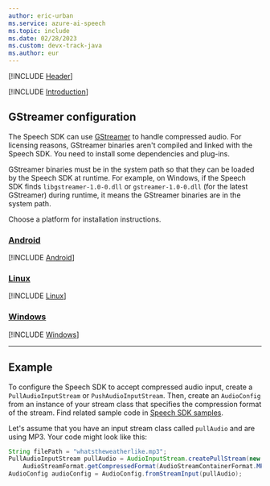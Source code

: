 ```yaml
---
author: eric-urban
ms.service: azure-ai-speech
ms.topic: include
ms.date: 02/28/2023
ms.custom: devx-track-java
ms.author: eur
---
```


[!INCLUDE [Header](../../common/java.md)]

[!INCLUDE [Introduction](intro.md)]

## GStreamer configuration

The Speech SDK can use [GStreamer](https://gstreamer.freedesktop.org) to handle compressed audio. For licensing reasons, GStreamer binaries aren't compiled and linked with the Speech SDK. You need to install some dependencies and plug-ins.  

GStreamer binaries must be in the system path so that they can be loaded by the Speech SDK at runtime. For example, on Windows, if the Speech SDK finds `libgstreamer-1.0-0.dll` or `gstreamer-1.0-0.dll` (for the latest GStreamer) during runtime, it means the GStreamer binaries are in the system path.

Choose a platform for installation instructions.

### [Android](#tab/java-android)

[!INCLUDE [Android](gstreamer-android.md)]

### [Linux](#tab/java-linux)

[!INCLUDE [Linux](gstreamer-linux.md)]

### [Windows](#tab/java-windows)

[!INCLUDE [Windows](gstreamer-windows.md)]

***

## Example

To configure the Speech SDK to accept compressed audio input, create a `PullAudioInputStream` or `PushAudioInputStream`. Then, create an `AudioConfig` from an instance of your stream class that specifies the compression format of the stream. Find related sample code in [Speech SDK samples](https://github.com/Azure-Samples/cognitive-services-speech-sdk/blob/master/samples/java/android/compressed-input/app/src/main/java/com/microsoft/cognitiveservices/speech/samples/compressedinput/MainActivity.java).

Let's assume that you have an input stream class called `pullAudio` and are using MP3. Your code might look like this:

```java
String filePath = "whatstheweatherlike.mp3";
PullAudioInputStream pullAudio = AudioInputStream.createPullStream(new BinaryAudioStreamReader(filePath),
    AudioStreamFormat.getCompressedFormat(AudioStreamContainerFormat.MP3));
AudioConfig audioConfig = AudioConfig.fromStreamInput(pullAudio);
```
